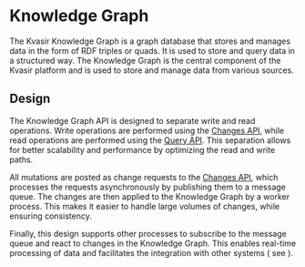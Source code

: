 # Knowledge Graph

The Kvasir Knowledge Graph is a graph database that stores and manages data in the form of RDF triples or quads. It is
used to store and query data in a structured way. The Knowledge Graph is the central component of the Kvasir platform
and is used to store and manage data from various sources.

## Design

The Knowledge Graph API is designed to separate write and read operations. Write operations are performed using
the [Changes API](Changes.md), while read operations are performed using the [Query API](Querying.md). This separation
allows for better scalability and performance by optimizing the read and write paths.

All mutations are posted as change requests to the [Changes API](Changes.md), which processes the requests
asynchronously by
publishing them to a message queue. The changes are then applied to the Knowledge Graph by a worker process. This makes
it easier to handle large volumes of changes, while ensuring consistency.

Finally, this design supports other processes to subscribe to the message queue and react to changes in the Knowledge
Graph. This enables real-time processing of data and facilitates the integration with other systems (
see [](Changes.md#streaming-changes)).